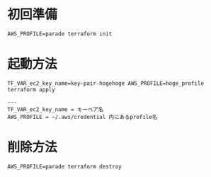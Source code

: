 # 初回準備

```
AWS_PROFILE=parade terraform init
```

# 起動方法

```
TF_VAR_ec2_key_name=key-pair-hogehoge AWS_PROFILE=hoge_profile terraform apply

---
TF_VAR_ec2_key_name = キーペア名
AWS_PROFILE = ~/.aws/credential 内にあるprofile名
```

# 削除方法

```
AWS_PROFILE=parade terraform destroy
```